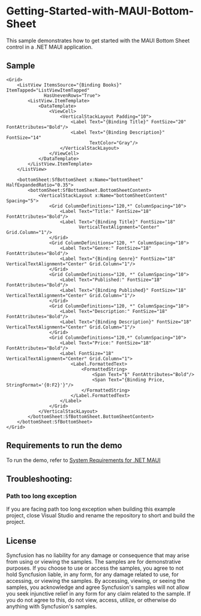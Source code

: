 # Getting-Started-with-MAUI-Bottom-Sheet

This sample demonstrates how to get started with the MAUI Bottom Sheet control in a .NET MAUI application.

## Sample

```xaml
<Grid>
    <ListView ItemsSource="{Binding Books}" ItemTapped="ListViewItemTapped"
              HasUnevenRows="True">
        <ListView.ItemTemplate>
            <DataTemplate>
                <ViewCell>
                    <VerticalStackLayout Padding="10">
                        <Label Text="{Binding Title}" FontSize="20" FontAttributes="Bold"/>
                        <Label Text="{Binding Description}" FontSize="14" 
                               TextColor="Gray"/>
                    </VerticalStackLayout>
                </ViewCell>
            </DataTemplate>
        </ListView.ItemTemplate>
    </ListView>

    <bottomSheet:SfBottomSheet x:Name="bottomSheet" HalfExpandedRatio="0.35">
        <bottomSheet:SfBottomSheet.BottomSheetContent>
            <VerticalStackLayout x:Name="bottomSheetContent" Spacing="5">
                <Grid ColumnDefinitions="120,*" ColumnSpacing="10">
                    <Label Text="Title:" FontSize="18" FontAttributes="Bold"/>
                    <Label Text="{Binding Title}" FontSize="18" 
                           VerticalTextAlignment="Center" Grid.Column="1"/>
                </Grid>
                <Grid ColumnDefinitions="120, *" ColumnSpacing="10">
                    <Label Text="Genre:" FontSize="18" FontAttributes="Bold"/>
                    <Label Text="{Binding Genre}" FontSize="18" VerticalTextAlignment="Center" Grid.Column="1"/>
                </Grid>
                <Grid ColumnDefinitions="120, *" ColumnSpacing="10">
                    <Label Text="Published:" FontSize="18" FontAttributes="Bold"/>
                    <Label Text="{Binding Published}" FontSize="18" VerticalTextAlignment="Center" Grid.Column="1"/>
                </Grid>
                <Grid ColumnDefinitions="120, *" ColumnSpacing="10">
                    <Label Text="Description:" FontSize="18" FontAttributes="Bold"/>
                    <Label Text="{Binding Description}" FontSize="18" VerticalTextAlignment="Center" Grid.Column="1"/>
                </Grid>
                <Grid ColumnDefinitions="120,*" ColumnSpacing="10">
                    <Label Text="Price:" FontSize="18" FontAttributes="Bold"/>
                    <Label FontSize="18" VerticalTextAlignment="Center" Grid.Column="1">
                        <Label.FormattedText>
                            <FormattedString>
                                <Span Text="$" FontAttributes="Bold"/>
                                <Span Text="{Binding Price, StringFormat='{0:F2}'}"/>
                            </FormattedString>
                        </Label.FormattedText>
                    </Label>
                </Grid> 
            </VerticalStackLayout>
        </bottomSheet:SfBottomSheet.BottomSheetContent>
    </bottomSheet:SfBottomSheet>
</Grid>
```

## Requirements to run the demo

To run the demo, refer to [System Requirements for .NET MAUI](https://help.syncfusion.com/maui/system-requirements)

## Troubleshooting:
### Path too long exception

If you are facing path too long exception when building this example project, close Visual Studio and rename the repository to short and build the project.

## License

Syncfusion has no liability for any damage or consequence that may arise from using or viewing the samples. The samples are for demonstrative purposes. If you choose to use or access the samples, you agree to not hold Syncfusion liable, in any form, for any damage related to use, for accessing, or viewing the samples. By accessing, viewing, or seeing the samples, you acknowledge and agree Syncfusion's samples will not allow you seek injunctive relief in any form for any claim related to the sample. If you do not agree to this, do not view, access, utilize, or otherwise do anything with Syncfusion's samples.

